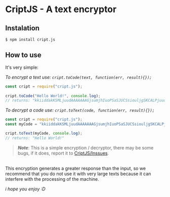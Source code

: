 # CriptJS - A text encryptor

## Instalation

```
$ npm install cript.js
```

## How to use

It's very simple:

_To encrypt a text use: `cript.toCode(text, function(err, result){});`_

```javascript
const cript = require("cript.js");
 
cript.toCode("Hello World!", console.log);
// returns: "kkiiddakKSMLjuudAAAAAAAGjsumjhIuoPSaSJUCSsiouljgSKCALPjuudAAmeOlHOkishcj"
```

_To decrypt a code use: `cript.toText(code, function(err, result){});`_

```javascript
const cript = require("cript.js");
const myCode = "kkiiddakKSMLjuudAAAAAAAGjsumjhIuoPSaSJUCSsiouljgSKCALPjuudAAmeOlHOkishcj"

cript.toText(myCode, console.log);
// returns: "Hello World!"
```

> ***Note***: This is a simple encryption / decryptor, there may be some bugs, if it does, report it to [CriptJS/Inssues](https://github.com/DablioZe/cript.js/issues).
<br>
This encryption generates a greater response than the input, so we recommend that you do not use it with very large texts because it can interfere with the processing of the machine.

_i hope you enjoy :D_